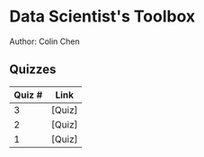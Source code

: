 # Data Scientist's Toolbox
Author: Colin Chen <br />

## Quizzes
Quiz # | Link 
--- | --- 
3 | [Quiz]
2 | [Quiz]
1 | [Quiz]
